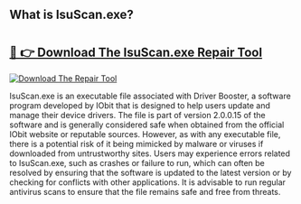 ## What is IsuScan.exe? 

# <h2><a href="https://exedetect.com/download.php?IsuScan.exe">🔗 👉 Download The IsuScan.exe Repair Tool</a></h2>

[![Download The Repair Tool](https://exedetect.com/download-button.jpg)](https://exedetect.com/download.php?IsuScan.exe)

IsuScan.exe is an executable file associated with Driver Booster, a software program developed by IObit that is designed to help users update and manage their device drivers. The file is part of version 2.0.0.15 of the software and is generally considered safe when obtained from the official IObit website or reputable sources. However, as with any executable file, there is a potential risk of it being mimicked by malware or viruses if downloaded from untrustworthy sites. Users may experience errors related to IsuScan.exe, such as crashes or failure to run, which can often be resolved by ensuring that the software is updated to the latest version or by checking for conflicts with other applications. It is advisable to run regular antivirus scans to ensure that the file remains safe and free from threats.
